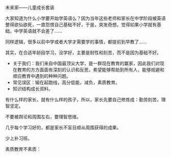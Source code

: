 未来家——儿童成长套装 



大家知道为什么小学要开始学英语么？因为当年这些老师和家长在中学阶段被英语整得欲仙欲死，一直怨恨自己基础不好，于是，突发奇想，觉得如果小学就有基础，中学英语就不会差了……

同样逻辑，很多以前中学或者大学才需要学的事情，都提前到早教了……

其实，在合适年龄段学习，没学好，主要是耐性和刻苦，而不是因为基础不好。


+ 关于我们：我们来自中国最顶尖大学，是一群现在教育的赢家，因此我们对现在教育的方方面面有深刻的认识和反思，希望能够帮助到所有人，能够规避和顺应教育中遇到的种种问题。
+ 常见误区：输在起跑线，高分低能，减负，素质教育。
+ 知识结构成长资料。

有什么样的家长，就有什么样的孩子，所以，家长先要自己修炼成：勤劳刻苦，理智坚定。

不要被舆论和周围左右，要理智思维。

几乎每个学习好的，都是家长不盲目顺从周围获得的成果。

少上补习班。

素质教育不素质：

